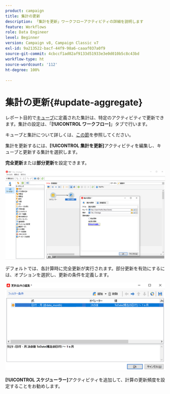 ```yaml
---
product: campaign
title: 集計の更新
description: 「集計を更新」ワークフローアクティビティの詳細を説明します
feature: Workflows
role: Data Engineer
level: Beginner
version: Campaign v8, Campaign Classic v7
exl-id: 9a213522-bacf-44f9-98a6-caaaf037a0f9
source-git-commit: 4cbccf1ad02af9133d51933e3e0d010b5c8c43bd
workflow-type: ht
source-wordcount: '112'
ht-degree: 100%

---
```


# 集計の更新{#update-aggregate}

レポート目的で[キューブ](../../v8/reporting/gs-cubes.md)に定義された集計は、特定のアクティビティで更新できます。集計の設定は、「**[!UICONTROL ワークフロー]**」タブで行います。

キューブと集計について詳しくは、[この節](../../v8/reporting/customize-cubes.md#calculate-and-use-aggregates)を参照してください。

集計を更新するには、**[!UICONTROL 集計を更新]**&#x200B;アクティビティを編集し、キューブと更新する集計を選択します。

**完全更新**&#x200B;または&#x200B;**部分更新**&#x200B;を設定できます。

![](assets/update-aggregate-details.png)

デフォルトでは、各計算時に完全更新が実行されます。部分更新を有効にするには、オプションを選択し、更新の条件を定義します。

![](assets/update-aggregate-partial.png)

**[!UICONTROL スケジューラー]**&#x200B;アクティビティを追加して、計算の更新頻度を設定することをお勧めします。
